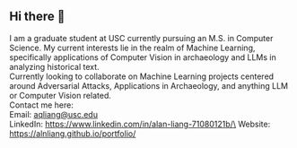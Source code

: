 ## Hi there 👋

<!--
**alnliang/alnliang** is a ✨ _special_ ✨ repository because its `README.md` (this file) appears on your GitHub profile.

Here are some ideas to get you started:

- 🔭 I’m currently working on ...
- 🌱 I’m currently learning ...
- 👯 I’m looking to collaborate on ...
- 🤔 I’m looking for help with ...
- 💬 Ask me about ...
- 📫 How to reach me: ...
- 😄 Pronouns: ...
- ⚡ Fun fact: ...
-->
I am a graduate student at USC currently pursuing an M.S. in Computer Science. My current interests lie in the realm of Machine Learning, specifically applications of Computer Vision in archaeology and LLMs in analyzing historical text.\
Currently looking to collaborate on Machine Learning projects centered around Adversarial Attacks, Applications in Archaeology, and anything LLM or Computer Vision related.\
Contact me here:\
Email: aqliang@usc.edu\
LinkedIn: https://www.linkedin.com/in/alan-liang-71080121b/\
Website: https://alnliang.github.io/portfolio/
